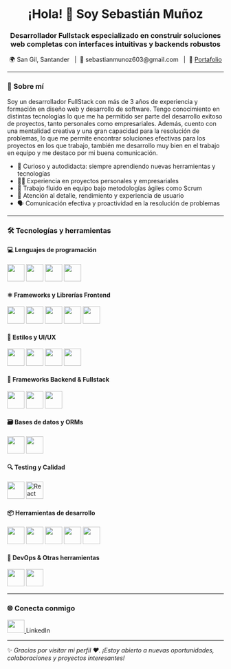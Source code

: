 <h1 align="center">¡Hola! 👋 Soy Sebastián Muñoz</h1>
<h3 align="center">Desarrollador Fullstack especializado en construir soluciones web completas con interfaces intuitivas y backends robustos</h3>

<p align="center">
🌍 San Gil, Santander &nbsp;&nbsp;|&nbsp;&nbsp;📧 sebastianmunoz603@gmail.com &nbsp;&nbsp;|&nbsp;&nbsp;💼 <a href="https://portfolio-plxyz08s-projects.vercel.app/">Portafolio</a>
</p>

---

### 🚀 Sobre mí

Soy un desarrollador FullStack con más de 3 años de experiencia y formación en diseño web y desarrollo de software. Tengo conocimiento en distintas tecnologías lo que me ha permitido ser parte del desarrollo exitoso de proyectos, tanto personales como empresariales. Además, cuento con una mentalidad creativa y una gran capacidad para la resolución de problemas, lo que me permite encontrar soluciones efectivas para los proyectos en los que trabajo, también me desarrollo muy bien en el trabajo en equipo y me destaco por mi buena comunicación.

- 🧠 Curioso y autodidacta: siempre aprendiendo nuevas herramientas y tecnologías
- 👨‍💻 Experiencia en proyectos personales y empresariales
- 🧩 Trabajo fluido en equipo bajo metodologías ágiles como Scrum
- 🎯 Atención al detalle, rendimiento y experiencia de usuario
- 🗣️ Comunicación efectiva y proactividad en la resolución de problemas

---

### 🛠️ Tecnologías y herramientas

#### 💻 Lenguajes de programación

<p>
  <img src="https://cdn.jsdelivr.net/gh/devicons/devicon/icons/html5/html5-original.svg" width="40" />
  <img src="https://cdn.jsdelivr.net/gh/devicons/devicon/icons/css3/css3-original.svg" width="40" />
  <img src="https://cdn.jsdelivr.net/gh/devicons/devicon/icons/javascript/javascript-original.svg" width="40" />
  <img src="https://cdn.jsdelivr.net/gh/devicons/devicon/icons/typescript/typescript-original.svg" width="40" />
</p>

#### ⚛️ Frameworks y Librerías Frontend

<p>
  <img src="https://cdn.jsdelivr.net/gh/devicons/devicon/icons/react/react-original.svg" width="40" />
  <img src="https://cdn.jsdelivr.net/gh/devicons/devicon/icons/vuejs/vuejs-original.svg" width="40" />
  <img src="https://cdn.jsdelivr.net/gh/devicons/devicon/icons/nextjs/nextjs-original-wordmark.svg" width="40" />
  <img src="https://cdn.quasar.dev/logo/svg/quasar-logo.svg" width="40" />
  <img src="https://cdn.jsdelivr.net/gh/devicons/devicon/icons/jquery/jquery-original.svg" width="40" />
</p>

#### 🎨 Estilos y UI/UX

<p>
  <img src="https://cdn.jsdelivr.net/gh/devicons/devicon/icons/sass/sass-original.svg" width="40" />
  <img src="https://www.vectorlogo.zone/logos/tailwindcss/tailwindcss-icon.svg" width="40" />
  <img src="https://cdn.jsdelivr.net/gh/devicons/devicon/icons/bootstrap/bootstrap-original.svg" width="40" />
  <img src="https://www.vectorlogo.zone/logos/figma/figma-icon.svg" width="40" />
</p>

#### 🧩 Frameworks Backend & Fullstack

<p>
  <img src="https://cdn.jsdelivr.net/gh/devicons/devicon/icons/nodejs/nodejs-original.svg" width="40" />
  <img src="https://cdn.jsdelivr.net/gh/devicons/devicon/icons/express/express-original.svg" width="40" />
  <img src="https://cdn.jsdelivr.net/gh/devicons/devicon/icons/nextjs/nextjs-original-wordmark.svg" width="40" />
</p>

#### 🗃️ Bases de datos y ORMs

<p>
  <img src="https://cdn.jsdelivr.net/gh/devicons/devicon/icons/mongodb/mongodb-original.svg" width="40" />
  <img src="https://cdn.jsdelivr.net/gh/devicons/devicon/icons/mysql/mysql-original.svg" width="40" />
</p>

#### 🔍 Testing y Calidad

<p>
  <img src="https://cdn.jsdelivr.net/gh/devicons/devicon/icons/jest/jest-plain.svg" width="40" />
  <img src="https://testing-library.com/img/octopus-64x64.png" width="40" title="React Testing Library" />
</p>

#### 📦 Herramientas de desarrollo

<p>
  <img src="https://cdn.jsdelivr.net/gh/devicons/devicon/icons/git/git-original.svg" width="40" />
  <img src="https://cdn.jsdelivr.net/gh/devicons/devicon/icons/github/github-original.svg" width="40" />
  <img src="https://cdn.jsdelivr.net/gh/devicons/devicon/icons/npm/npm-original-wordmark.svg" width="40" />
  <img src="https://www.vectorlogo.zone/logos/visualstudio_code/visualstudio_code-icon.svg" width="40" />
  <img src="https://cdn.jsdelivr.net/gh/devicons/devicon/icons/vite/vite-original.svg" width="40" />
</p>

#### 🔧 DevOps & Otras herramientas

<p>
  <img src="https://cdn.jsdelivr.net/gh/devicons/devicon/icons/docker/docker-original.svg" width="40" />
  <img src="https://cdn.jsdelivr.net/gh/devicons/devicon/icons/vercel/vercel-original.svg" width="40" />
</p>

---

### 🌐 Conecta conmigo

<p>
  <a href="https://www.linkedin.com/in/sebastian-aparicio00" target="_blank">
    <img src="https://raw.githubusercontent.com/rahuldkjain/github-profile-readme-generator/master/src/images/icons/Social/linked-in-alt.svg" height="30" width="40" />
  </a>
  <span>LinkedIn</span>
</p>

---

✨ *Gracias por visitar mi perfil ❤️. ¡Estoy abierto a nuevas oportunidades, colaboraciones y proyectos interesantes!*
